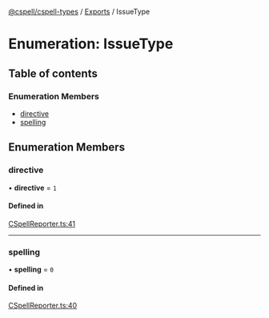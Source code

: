[@cspell/cspell-types](../README.md) / [Exports](../modules.md) / IssueType

# Enumeration: IssueType

## Table of contents

### Enumeration Members

- [directive](IssueType.md#directive)
- [spelling](IssueType.md#spelling)

## Enumeration Members

### directive

• **directive** = ``1``

#### Defined in

[CSpellReporter.ts:41](https://github.com/streetsidesoftware/cspell/blob/5bd8203/packages/cspell-types/src/CSpellReporter.ts#L41)

___

### spelling

• **spelling** = ``0``

#### Defined in

[CSpellReporter.ts:40](https://github.com/streetsidesoftware/cspell/blob/5bd8203/packages/cspell-types/src/CSpellReporter.ts#L40)

